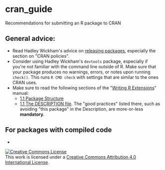# cran_guide
Recommendations for submitting an R package to CRAN

## General advice:

* Read Hadley Wickham's advice on [releasing packages](http://r-pkgs.had.co.nz/release.html), especially the section on "CRAN policies".
* Consider using Hadley Wickham's `devtools` package, especially if you're not familiar with the command line outside of R. Make sure that your package produces no warnings, errors, or notes upon running `check()`.  This runs `R CMD check` with settings that are similar to the ones CRAN uses.
* Make sure to read the following sections of the "[Writing R Extensions](http://cran.r-project.org/doc/manuals/r-release/R-exts.html)" manual:
  * [1.1 Package Structure](http://cran.r-project.org/doc/manuals/r-release/R-exts.html#DOCF2)
  * [1.1 The DESCRIPTION file](http://cran.r-project.org/doc/manuals/r-release/R-exts.html#The-DESCRIPTION-file). The "good practices" listed there, such as avoiding "this package" in the Description, are more-or-less **mandatory**.

## For packages with compiled code

* 

<a rel="license" href="http://creativecommons.org/licenses/by/4.0/"><img alt="Creative Commons License" style="border-width:0" src="https://i.creativecommons.org/l/by/4.0/88x31.png" /></a><br />This work is licensed under a <a rel="license" href="http://creativecommons.org/licenses/by/4.0/">Creative Commons Attribution 4.0 International License</a>.
